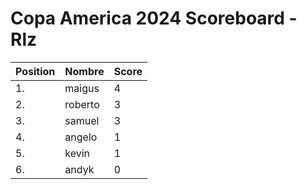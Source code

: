 # Copa America 2024 Scoreboard - Rlz

| Position | Nombre | Score |
| -------- | ------ | ----- |
|1. | maigus | 4 |
|2. | roberto | 3 |
|3. | samuel | 3 |
|4. | angelo | 1 |
|5. | kevin | 1 |
|6. | andyk | 0 |
